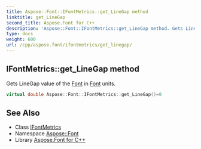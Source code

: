 ```yaml
---
title: Aspose::Font::IFontMetrics::get_LineGap method
linktitle: get_LineGap
second_title: Aspose.Font for C++
description: 'Aspose::Font::IFontMetrics::get_LineGap method. Gets LineGap value of the Font in Font units in C++.'
type: docs
weight: 600
url: /cpp/aspose.font/ifontmetrics/get_linegap/
---
```

## IFontMetrics::get_LineGap method


Gets LineGap value of the [Font](../../font/) in [Font](../../font/) units.

```cpp
virtual double Aspose::Font::IFontMetrics::get_LineGap()=0
```

## See Also

* Class [IFontMetrics](../)
* Namespace [Aspose::Font](../../)
* Library [Aspose.Font for C++](../../../)
